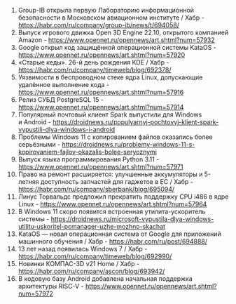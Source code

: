 1. Group-IB открыла первую Лабораторию информационной безопасности в Московском авиационном институте / Хабр - https://habr.com/ru/company/group-ib/news/t/694058/
1. Выпуск игрового движка Open 3D Engine 22.10, открытого компанией Amazon - https://www.opennet.ru/opennews/art.shtml?num=57932
1. Google открыл код защищённой операционной системы KataOS - https://www.opennet.ru/opennews/art.shtml?num=57920
1. «Старые кеды». 26-й день рождения KDE / Хабр - https://habr.com/ru/company/timeweb/blog/692378/
1. Уязвимости в беспроводном стеке ядра Linux, допускающие удалённое выполнение кода - https://www.opennet.ru/opennews/art.shtml?num=57916
1. Релиз СУБД PostgreSQL 15 - https://www.opennet.ru/opennews/art.shtml?num=57914
1. Популярный почтовый клиент Spark выпустили для Windows и Android - https://droidnews.ru/populyarnyj-pochtovyj-klient-spark-vypustili-dlya-windows-i-android
1. Проблемы Windows 11 с копированием файлов оказались более серьёзными - https://droidnews.ru/problemy-windows-11-s-kopirovaniem-fajlov-okazalis-bolee-seryoznymi
1. Выпуск языка программирования Python 3.11 - https://www.opennet.ru/opennews/art.shtml?num=57971
1. Право на ремонт расширяется: улучшенные аккумуляторы и 5-летняя доступность запчастей для гаджетов в ЕС / Хабр - https://habr.com/ru/company/sberbank/blog/695094/
1. Линус Торвальдс предложил прекратить поддержку CPU i486 в ядре Linux - https://www.opennet.ru/opennews/art.shtml?num=57964
1. В Windows 11 скоро появится встроенная утилита-ускоритель системы - https://droidnews.ru/microsoft-vypustila-dlya-windows-utilitu-uskoritel-pcmanager-uzhe-mozhno-skachat
1. KataOS — новая операционная система от Google для приложений машинного обучения / Хабр - https://habr.com/ru/post/694888/
1. 13 лет назад появилась Windows 7 / Хабр - https://habr.com/ru/company/timeweb/blog/692990/
1. Новинки КОМПАС-3D v21 Home / Хабр - https://habr.com/ru/company/ascon/blog/693942/
1. В кодовую базу Android добавлена начальная поддержка архитектуры RISC-V - https://www.opennet.ru/opennews/art.shtml?num=57972
